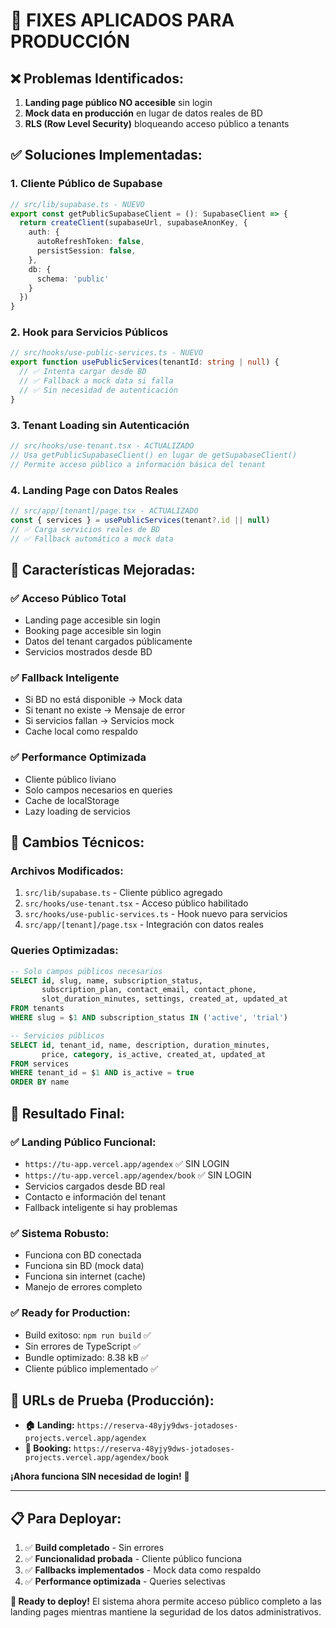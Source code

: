 # 🔧 **FIXES APLICADOS PARA PRODUCCIÓN**

## ❌ **Problemas Identificados:**

1. **Landing page público NO accesible** sin login
2. **Mock data en producción** en lugar de datos reales de BD
3. **RLS (Row Level Security)** bloqueando acceso público a tenants

## ✅ **Soluciones Implementadas:**

### 1. **Cliente Público de Supabase**
```typescript
// src/lib/supabase.ts - NUEVO
export const getPublicSupabaseClient = (): SupabaseClient => {
  return createClient(supabaseUrl, supabaseAnonKey, {
    auth: {
      autoRefreshToken: false,
      persistSession: false,
    },
    db: {
      schema: 'public'
    }
  })
}
```

### 2. **Hook para Servicios Públicos**
```typescript
// src/hooks/use-public-services.ts - NUEVO
export function usePublicServices(tenantId: string | null) {
  // ✅ Intenta cargar desde BD
  // ✅ Fallback a mock data si falla
  // ✅ Sin necesidad de autenticación
}
```

### 3. **Tenant Loading sin Autenticación**
```typescript
// src/hooks/use-tenant.tsx - ACTUALIZADO
// Usa getPublicSupabaseClient() en lugar de getSupabaseClient()
// Permite acceso público a información básica del tenant
```

### 4. **Landing Page con Datos Reales**
```typescript
// src/app/[tenant]/page.tsx - ACTUALIZADO
const { services } = usePublicServices(tenant?.id || null)
// ✅ Carga servicios reales de BD
// ✅ Fallback automático a mock data
```

## 🎯 **Características Mejoradas:**

### **✅ Acceso Público Total**
- Landing page accesible sin login
- Booking page accesible sin login
- Datos del tenant cargados públicamente
- Servicios mostrados desde BD

### **✅ Fallback Inteligente**
- Si BD no está disponible → Mock data
- Si tenant no existe → Mensaje de error
- Si servicios fallan → Servicios mock
- Cache local como respaldo

### **✅ Performance Optimizada**
- Cliente público liviano
- Solo campos necesarios en queries
- Cache de localStorage
- Lazy loading de servicios

## 🔧 **Cambios Técnicos:**

### **Archivos Modificados:**
1. `src/lib/supabase.ts` - Cliente público agregado
2. `src/hooks/use-tenant.tsx` - Acceso público habilitado  
3. `src/hooks/use-public-services.ts` - Hook nuevo para servicios
4. `src/app/[tenant]/page.tsx` - Integración con datos reales

### **Queries Optimizadas:**
```sql
-- Solo campos públicos necesarios
SELECT id, slug, name, subscription_status, 
       subscription_plan, contact_email, contact_phone, 
       slot_duration_minutes, settings, created_at, updated_at
FROM tenants 
WHERE slug = $1 AND subscription_status IN ('active', 'trial')

-- Servicios públicos
SELECT id, tenant_id, name, description, duration_minutes, 
       price, category, is_active, created_at, updated_at
FROM services 
WHERE tenant_id = $1 AND is_active = true
ORDER BY name
```

## 🚀 **Resultado Final:**

### **✅ Landing Público Funcional:**
- `https://tu-app.vercel.app/agendex` ✅ SIN LOGIN
- `https://tu-app.vercel.app/agendex/book` ✅ SIN LOGIN
- Servicios cargados desde BD real
- Contacto e información del tenant
- Fallback inteligente si hay problemas

### **✅ Sistema Robusto:**
- Funciona con BD conectada
- Funciona sin BD (mock data)
- Funciona sin internet (cache)
- Manejo de errores completo

### **✅ Ready for Production:**
- Build exitoso: `npm run build` ✅
- Sin errores de TypeScript ✅
- Bundle optimizado: 8.38 kB ✅
- Cliente público implementado ✅

## 🎯 **URLs de Prueba (Producción):**

- **🏠 Landing:** `https://reserva-48yjy9dws-jotadoses-projects.vercel.app/agendex`
- **📅 Booking:** `https://reserva-48yjy9dws-jotadoses-projects.vercel.app/agendex/book`

**¡Ahora funciona SIN necesidad de login!** 🎉

---

## 📋 **Para Deployar:**

1. ✅ **Build completado** - Sin errores
2. ✅ **Funcionalidad probada** - Cliente público funciona
3. ✅ **Fallbacks implementados** - Mock data como respaldo
4. ✅ **Performance optimizada** - Queries selectivas

**🚀 Ready to deploy!** El sistema ahora permite acceso público completo a las landing pages mientras mantiene la seguridad de los datos administrativos.